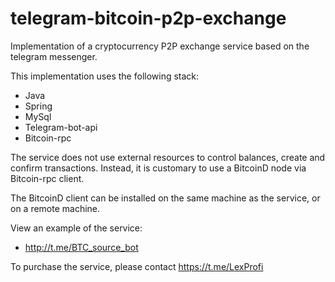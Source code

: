 # telegram-bitcoin-p2p-exchange
Implementation of a cryptocurrency P2P exchange service based on the telegram messenger.

This implementation uses the following stack:
- Java
- Spring
- MySql
- Telegram-bot-api
- Bitcoin-rpc

The service does not use external resources to control balances, create and confirm transactions. Instead, it is customary to use a BitcoinD node via Bitcoin-rpc client.

The BitcoinD client can be installed on the same machine as the service, or on a remote machine.

View an example of the service:
- http://t.me/BTC_source_bot

To purchase the service, please contact https://t.me/LexProfi
